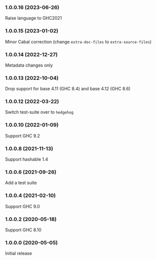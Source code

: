 ### 1.0.0.16 (2023-06-26)

Raise language to GHC2021

### 1.0.0.15 (2023-01-02)

Minor Cabal correction (change `extra-doc-files` to `extra-source-files`)

### 1.0.0.14 (2022-12-27)

Metadata changes only

### 1.0.0.13 (2022-10-04)

Drop support for base 4.11 (GHC 8.4) and base 4.12 (GHC 8.6)

### 1.0.0.12 (2022-03-22)

Switch test-suite over to `hedgehog`

### 1.0.0.10 (2022-01-09)

Support GHC 9.2

### 1.0.0.8 (2021-11-13)

Support hashable 1.4

### 1.0.0.6 (2021-09-26)

Add a test suite

### 1.0.0.4 (2021-02-10)

Support GHC 9.0

### 1.0.0.2 (2020-05-18)

Support GHC 8.10

### 1.0.0.0 (2020-05-05)

Initial release
